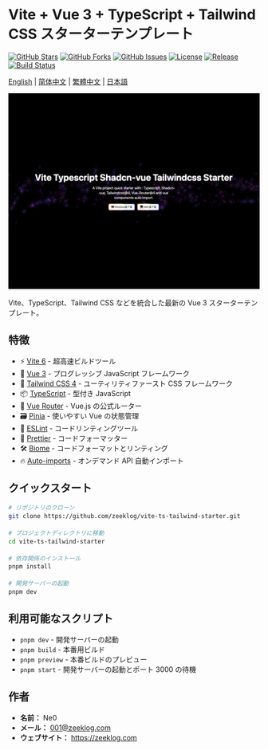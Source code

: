 # Vite + Vue 3 + TypeScript + Tailwind CSS スターターテンプレート

[![GitHub Stars](https://img.shields.io/github/stars/zeeklog/vite-ts-tailwind-starter?style=social)](https://github.com/zeeklog/vite-ts-tailwind-starter/stargazers)
[![GitHub Forks](https://img.shields.io/github/forks/zeeklog/vite-ts-tailwind-starter?style=social)](https://github.com/zeeklog/vite-ts-tailwind-starter/network)
[![GitHub Issues](https://img.shields.io/github/issues/zeeklog/vite-ts-tailwind-starter)](https://github.com/zeeklog/vite-ts-tailwind-starter/issues)
[![License](https://img.shields.io/github/license/zeeklog/vite-ts-tailwind-starter)](https://github.com/zeeklog/vite-ts-tailwind-starter/blob/main/LICENSE)
[![Release](https://img.shields.io/github/v/release/zeeklog/vite-ts-tailwind-starter)](https://github.com/zeeklog/vite-ts-tailwind-starter/releases)
[![Build Status](https://img.shields.io/github/actions/status/zeeklog/vite-ts-tailwind-starter/build.yml)](https://github.com/zeeklog/vite-ts-tailwind-starter/actions)

[English](README.md) | [简体中文](README.cn.md) | [繁體中文](README.hk.md) | [日本語](README.jp.md)

![examples.png](doc/examples.png)

Vite、TypeScript、Tailwind CSS などを統合した最新の Vue 3 スターターテンプレート。

## 特徴

- ⚡️ [Vite 6](https://vitejs.dev/) - 超高速ビルドツール
- 🖖 [Vue 3](https://vuejs.org/) - プログレッシブ JavaScript フレームワーク
- 🎨 [Tailwind CSS 4](https://tailwindcss.com/) - ユーティリティファースト CSS フレームワーク
- 📦 [TypeScript](https://www.typescriptlang.org/) - 型付き JavaScript
- 📱 [Vue Router](https://router.vuejs.org/) - Vue.js の公式ルーター
- 🗃️ [Pinia](https://pinia.vuejs.org/) - 使いやすい Vue の状態管理
- 🎯 [ESLint](https://eslint.org/) - コードリンティングツール
- 💖 [Prettier](https://prettier.io/) - コードフォーマッター
- 🛠️ [Biome](https://biomejs.dev/) - コードフォーマットとリンティング
- 🔥 [Auto-imports](https://github.com/antfu/unplugin-auto-import) - オンデマンド API 自動インポート

## クイックスタート

```bash
# リポジトリのクローン
git clone https://github.com/zeeklog/vite-ts-tailwind-starter.git

# プロジェクトディレクトリに移動
cd vite-ts-tailwind-starter

# 依存関係のインストール
pnpm install

# 開発サーバーの起動
pnpm dev
```

## 利用可能なスクリプト

- `pnpm dev` - 開発サーバーの起動
- `pnpm build` - 本番用ビルド
- `pnpm preview` - 本番ビルドのプレビュー
- `pnpm start` - 開発サーバーの起動とポート 3000 の待機

## 作者

- **名前：** Ne0
- **メール：** 001@zeeklog.com
- **ウェブサイト：** https://zeeklog.com 
